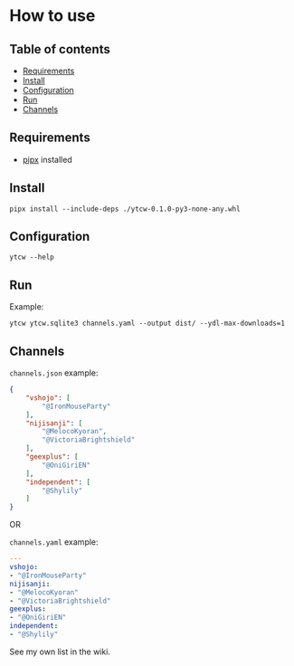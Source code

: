 # How to use

## Table of contents

- [Requirements](#requirements)
- [Install](#install)
- [Configuration](#configuration)
- [Run](#run)
- [Channels](#channels)

## Requirements

- [pipx](https://github.com/pypa/pipx) installed

## Install

```text
pipx install --include-deps ./ytcw-0.1.0-py3-none-any.whl
```

## Configuration

```text
ytcw --help
```

## Run

Example:

```text
ytcw ytcw.sqlite3 channels.yaml --output dist/ --ydl-max-downloads=1
```

## Channels

`channels.json` example:

```json
{
    "vshojo": [
        "@IronMouseParty"
    ],
    "nijisanji": [
        "@MelocoKyoran",
        "@VictoriaBrightshield"
    ],
    "geexplus": [
        "@OniGiriEN"
    ],
    "independent": [
        "@Shylily"
    ]
}
```

OR

`channels.yaml` example:

```yml
---
vshojo:
- "@IronMouseParty"
nijisanji:
- "@MelocoKyoran"
- "@VictoriaBrightshield"
geexplus:
- "@OniGiriEN"
independent:
- "@Shylily"
```

See my own list in the wiki.
